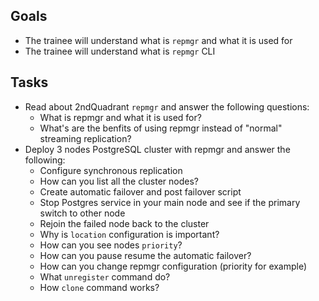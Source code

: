 ## Goals
- The trainee will understand what is `repmgr` and what it is used for
- The trainee will understand what is `repmgr` CLI

## Tasks
* Read about 2ndQuadrant `repmgr` and answer the following questions:
  - What is repmgr and what it is used for?
  - What's are the benfits of using repmgr instead of "normal" streaming replication?
* Deploy 3 nodes PostgreSQL cluster with repmgr and answer the following:
  - Configure synchronous replication
  - How can you list all the cluster nodes?
  - Create automatic failover and post failover script
  - Stop Postgres service in your main node and see if the primary switch to other node
  - Rejoin the failed node back to the cluster
  - Why is `location` configuration is important?
  - How can you see nodes `priority`?
  - How can you pause resume the automatic failover?
  - How can you change repmgr configuration (priority for example)
  - What `unregister` command do?
  - How `clone` command works?
